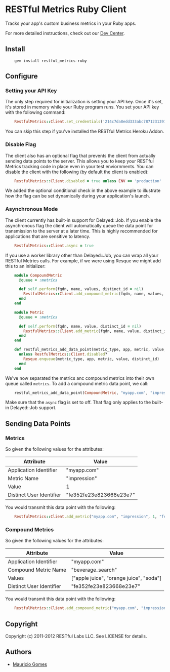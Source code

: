 # RESTful Metrics Ruby Client

Tracks your app's custom business metrics in your Ruby apps.

For more detailed instructions, check out our [Dev Center](http://devcenter.restful-labs.com/metrics/ruby_initialize).

## Install

```
    gem install restful_metrics-ruby
```

## Configure

### Setting your API Key

The only step required for initialization is setting your API key. Once it's set, it's stored in memory while your Ruby program runs. You set your API key with the following command:

``` ruby
    RestfulMetrics::Client.set_credentials('214c7da8edd333abc78712313918ffe5')
```

You can skip this step if you've installed the RESTful Metrics Heroku Addon.

### Disable Flag

The client also has an optional flag that prevents the client from actually sending data points to the server. This allows you to keep your RESTful Metrics tracking code in place even in your test enviornments. You can disable the client with the following (by default the client is enabled):

``` ruby
    RestfulMetrics::Client.disabled = true unless ENV == 'production'
```

We added the optional conditional check in the above example to illustrate how the flag can be set dynamically during your application's launch.

### Asynchronous Mode

The client currently has built-in support for Delayed::Job. If you enable the asynchronous flag the client will automatically queue the data point for transmission to the server at a later time. This is highly recommended for applications that are sensitive to latency.

``` ruby
    RestfulMetrics::Client.async = true
```

If you use a worker library other than Delayed::Job, you can wrap all your RESTful Metrics calls. For example, if we were using Resque we might add this to an initializer:

``` ruby
    module CompoundMetric
      @queue = :metrics

      def self.perform(fqdn, name, values, distinct_id = nil)
        RestfulMetrics::Client.add_compound_metric(fqdn, name, values, distinct_id)
      end
    end

    module Metric
      @queue = :metrics

      def self.perform(fqdn, name, value, distinct_id = nil)
        RestfulMetrics::Client.add_metric(fqdn, name, value, distinct_id)
      end
    end

    def restful_metrics_add_data_point(metric_type, app, metric, value, distinct_id=nil)
      unless RestfulMetrics::Client.disabled?
        Resque.enqueue(metric_type, app, metric, value, distinct_id)
      end
    end
```

We've now separated the metrics anc compound metrics into their own queue called `metrics`. To add a compound metric data point, we call:

``` ruby
    restful_metrics_add_data_point(CompoundMetric, "myapp.com", "impression", ["apple juice", "orange juice", "soda"], "fe352fe23e823668e23e7")
```

Make sure that the `async` flag is set to off. That flag only applies to the built-in Delayed::Job support.

## Sending Data Points

### Metrics

So given the following values for the attributes:

Attribute                 | Value
-------------             | -------------
Application Identifier    | "myapp.com"
Metric Name               | "impression"
Value                     | 1
Distinct User Identifier  | "fe352fe23e823668e23e7"

You would transmit this data point with the following:

``` ruby
    RestfulMetrics::Client.add_metric("myapp.com", "impression", 1, "fe352fe23e823668e23e7")
```

### Compound Metrics

So given the following values for the attributes:

Attribute                 | Value
-------------             | -------------
Application Identifier    | "myapp.com"
Compound Metric Name      | "beverage_search"
Values                    | ["apple juice", "orange juice", "soda"]
Distinct User Identifier  | "fe352fe23e823668e23e7"

You would transmit this data point with the following:

``` ruby
    RestfulMetrics::Client.add_compound_metric("myapp.com", "impression", ["apple juice", "orange juice", "soda"], "fe352fe23e823668e23e7")
```

## Copyright

Copyright (c) 2011-2012 RESTful Labs LLC. See LICENSE for details.

## Authors

* [Mauricio Gomes](http://github.com/mgomes)
